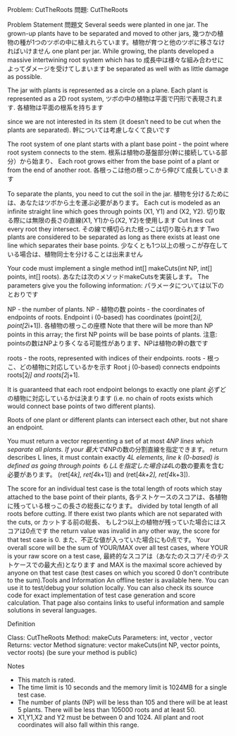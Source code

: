 Problem: CutTheRoots
問題: CutTheRoots

Problem Statement
問題文
Several seeds were planted in one jar. The grown-up plants have to be separated and moved to other jars, 
幾つかの植物の種が1つのツボの中に植えれらています。植物が育つと他のツボに移さなければいけません
one plant per jar. While growing, the plants developed a massive intertwining root system which has to
成長中は様々な組み合わせによってダメージを受けてしまいます
be separated as well with as little damage as possible. 

The jar with plants is represented as a circle on a plane. Each plant is represented as a 2D root system, 
ツボの中の植物は平面で円形で表現されます. 各植物は平面の根系を持ちます

since we are not interested in its stem (it doesn't need to be cut when the plants are separated). 
幹については考慮しなくて良いです

The root system of one plant starts with a plant base point - the point where root system connects to the stem. 
根系は植物の基盤部分(幹に接続している部分）から始まり、
Each root grows either from the base point of a plant or from the end of another root. 
各根っこは他の根っこから伸びて成長していきます

To separate the plants, you need to cut the soil in the jar. 
植物を分けるためには、あなたはツボから土を運ぶ必要があります。
Each cut is modeled as an infinite straight line which goes through points (X1, Y1) and (X2, Y2). 
切り取る際には無限の長さの直線(X1, Y1)から(X2, Y2)を使用します
Cut lines cut every root they intersect. 
その線で横切られた根っこは切り取られます
Two plants are considered to be separated as long as there exists at least one line which separates their base points. 
少なくとも1つ以上の根っこが存在している場合は、植物同士を分けることは出来ません


Your code must implement a single method int[] makeCuts(int NP, int[] points, int[] roots). 
あなたは次のメソッドmakeCutsを実装します。
The parameters give you the following information:
パラメータについては以下のとおりです

NP - the number of plants.
NP - 植物の数
points - the coordinates of endpoints of roots. Endpoint i (0-based) has coordinates (point[2*i], point[2*i+1]). 
各植物の根っこの座標
Note that there will be more than NP points in this array; the first NP points will be base points of plants.
注意: pointsの数はNPより多くなる可能性があります、NPは植物の幹の数です

roots - the roots, represented with indices of their endpoints. 
roots - 根っこ、どの植物に対応しているかを示す
Root j (0-based) connects endpoints roots[2*j] and roots[2*j+1]. 

It is guaranteed that each root endpoint belongs to exactly one plant 
必ずどの植物に対応しているかは決まります
(i.e. no chain of roots exists which would connect base points of two different plants). 

Roots of one plant or different plants can intersect each other, but not share an endpoint.


You must return a vector <int> representing a set of at most 4*NP lines which separate all plants. If your 
最大で4*NPの数の分割直線を指定できます。
return describes L lines, it must contain exactly 4*L elements, line k (0-based) is defined as going through points 
もしLを指定した場合は4*Lの数の要素を含む必要があります。
(ret[4*k], ret[4*k+1]) and (ret[4*k+2], ret[4*k+3]). 


The score for an individual test case is the total length of roots which stay attached to the base point of their plants,
各テストケースのスコアは、各植物に残っている根っこの長さの総長になります。
divided by total length of all roots before cutting. If there exist two plants which are not separated with the cuts, or
カットする前の総長、                                     もし2つ以上の植物が残っていた場合にはスコアは0点です
the return value was invalid in any other way, the score for that test case is 0. 
また、不正な値が入っていた場合にも0点です。
Your overall score will be the sum of YOUR/MAX over all test cases, where YOUR is your raw score on a test case, 
最終的なスコアは（あなたのスコア/そのテストケースでの最大点)となります
and MAX is the maximal score achieved by anyone on that test case (test cases on which you scored 0 don't 
contribute to the sum).Tools and Information
An offline tester is available here. You can use it to test/debug your solution locally. 
You can also check its source code for exact implementation of test case generation and score calculation. 
That page also contains links to useful information and sample solutions in several languages.

 
Definition
      
Class:  CutTheRoots
Method: makeCuts
Parameters: int, vector <int>, vector <int>
Returns:  vector <int>
Method signature: vector <int> makeCuts(int NP, vector <int> points, vector <int> roots)
(be sure your method is public)
    
 
Notes
- This match is rated.
- The time limit is 10 seconds and the memory limit is 1024MB for a single test case.
- The number of plants (NP) will be less than 105 and there will be at least 5 plants. There will be less than 105000 roots and at least 50.
- X1,Y1,X2 and Y2 must be between 0 and 1024. All plant and root coordinates will also fall within this range.